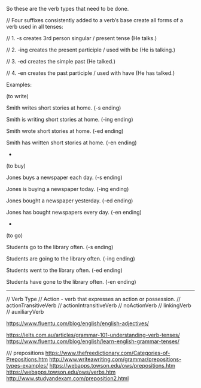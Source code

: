 So these are the verb types that need to be done. 

  // Four suffixes consistently added to a verb’s base create all forms of a verb used in all tenses:

  // 1. -s          creates 3rd person singular / present tense  (He talks.)
  
  // 2. -ing       creates the present participle / used with be  (He is talking.)
  
  // 3. -ed        creates the simple past  (He talked.)
  
  // 4. -en        creates the past participle / used with have  (He has talked.)


Examples:

(to write)

Smith writes short stories at home. (-s ending)

Smith is writing short stories at home. (-ing ending)

Smith wrote short stories at home. (-ed ending)

Smith has written short stories at home. (-en ending)

*

(to buy)

Jones buys a newspaper each day.  (-s ending)

Jones is buying a newspaper today.  (-ing ending)

Jones bought a newspaper yesterday. (-ed ending)

Jones has bought newspapers every day.  (-en ending)

*

(to go)

Students go to the library often. (-s ending)

Students are going to the library often. (-ing ending)

Students went to the library often. (-ed ending)

Students have gone to the library often. (-en ending)



----------------

  // Verb Type
  // Action - verb that expresses an action or possession.
  // actionTransitiveVerb
  // actionIntransitiveVerb
  // noActionVerb
  // linkingVerb
  // auxiliaryVerb



https://www.fluentu.com/blog/english/english-adjectives/

https://ielts.com.au/articles/grammar-101-understanding-verb-tenses/
https://www.fluentu.com/blog/english/learn-english-grammar-tenses/


/// prepositions
https://www.thefreedictionary.com/Categories-of-Prepositions.htm
http://www.writeawriting.com/grammar/prepositions-types-examples/
https://webapps.towson.edu/ows/prepositions.htm
https://webapps.towson.edu/ows/verbs.htm
http://www.studyandexam.com/preposition2.html
